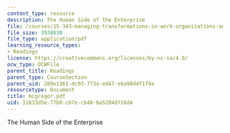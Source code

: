 ```yaml
---
content_type: resource
description: The Human Side of the Enterprise
file: /courses/15-343-managing-transformations-in-work-organizations-and-society-spring-2002/11633d5e77b0c67ecb40ba5204d716d4_mcgregor.pdf
file_size: 3938830
file_type: application/pdf
learning_resource_types:
- Readings
license: https://creativecommons.org/licenses/by-nc-sa/4.0/
ocw_type: OCWFile
parent_title: Readings
parent_type: CourseSection
parent_uid: 289e1361-dc93-773a-ed47-e6a99d4f1f9a
resourcetype: Document
title: mcgregor.pdf
uid: 11633d5e-77b0-c67e-cb40-ba5204d716d4
---
```

The Human Side of the Enterprise